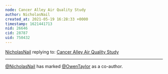 ```yaml
---
node: Cancer Alley Air Quality Study
author: NicholasNail
created_at: 2021-05-19 16:28:33 +0000
timestamp: 1621441713
nid: 26646
cid: 28787
uid: 750432
---
```




[NicholasNail](../profile/NicholasNail) replying to: [Cancer Alley Air Quality Study](../notes/NicholasNail/05-19-2021/cancer-alley-air-quality-study)

----
 [@NicholasNail](/profile/NicholasNail) has marked [@OwenTaylor](/profile/OwenTaylor) as a co-author. 